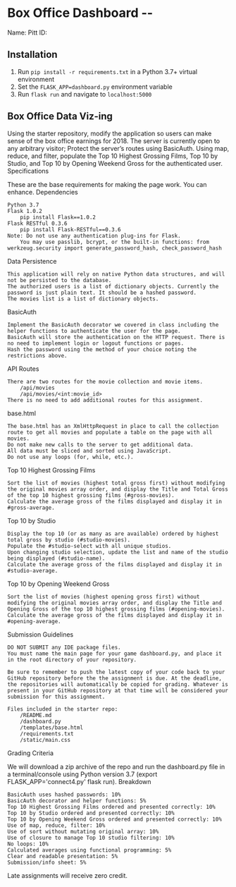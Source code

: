# Box Office Dashboard -- <Replace with your name>

Name: <Full Name>
Pitt ID: <ID>

## Installation

1. Run `pip install -r requirements.txt` in a Python 3.7+ virtual environment
2. Set the `FLASK_APP=dashboard.py` environment variable
3. Run `flask run` and navigate to `localhost:5000`


## Box Office Data Viz-ing

Using the starter repository, modify the application so users can make sense of the box office earnings for 2018. The server is currently open to any arbitrary visitor; Protect the server’s routes using BasicAuth. Using map, reduce, and filter, populate the Top 10 Highest Grossing Films, Top 10 by Studio, and Top 10 by Opening Weekend Gross for the authenticated user.
Specifications

These are the base requirements for making the page work. You can enhance.
Dependencies

    Python 3.7
    Flask 1.0.2
        pip install Flask==1.0.2
    Flask RESTful 0.3.6
        pip install Flask-RESTful==0.3.6
    Note: Do not use any authentication plug-ins for Flask.
        You may use passlib, bcrypt, or the built-in functions: from werkzeug.security import generate_password_hash, check_password_hash

Data Persistence

    This application will rely on native Python data structures, and will not be persisted to the database.
    The authorized users is a list of dictionary objects. Currently the password is just plain text. It should be a hashed password.
    The movies list is a list of dictionary objects.

BasicAuth

    Implement the BasicAuth decorator we covered in class including the helper functions to authenticate the user for the page.
    BasicAuth will store the authentication on the HTTP request. There is no need to implement login or logout functions or pages.
    Hash the password using the method of your choice noting the restrictions above.

API Routes

    There are two routes for the movie collection and movie items.
        /api/movies
        /api/movies/<int:movie_id>
    There is no need to add additional routes for this assignment.

base.html

    The base.html has an XmlHttpRequest in place to call the collection route to get all movies and populate a table on the page with all movies.
    Do not make new calls to the server to get additional data.
    All data must be sliced and sorted using JavaScript.
    Do not use any loops (for, while, etc.).

Top 10 Highest Grossing Films

    Sort the list of movies (highest total gross first) without modifying the original movies array order, and display the Title and Total Gross of the top 10 highest grossing films (#gross-movies).
    Calculate the average gross of the films displayed and display it in #gross-average.

Top 10 by Studio

    Display the top 10 (or as many as are available) ordered by highest total gross by studio (#studio-movies).
    Populate the #studio-select with all unique studios.
    Upon changing studio selection, update the list and name of the studio being displayed (#studio-name).
    Calculate the average gross of the films displayed and display it in #studio-average.

Top 10 by Opening Weekend Gross

    Sort the list of movies (highest opening gross first) without modifying the original movies array order, and display the Title and Opening Gross of the top 10 highest grossing films (#opening-movies).
    Calculate the average gross of the films displayed and display it in #opening-average.

Submission Guidelines

    DO NOT SUBMIT any IDE package files.
    You must name the main page for your game dashboard.py, and place it in the root directory of your repository.

    Be sure to remember to push the latest copy of your code back to your GitHub repository before the the assignment is due. At the deadline, the repositories will automatically be copied for grading. Whatever is present in your GitHub repository at that time will be considered your submission for this assignment.

    Files included in the starter repo:
        /README.md
        /dashboard.py
        /templates/base.html
        /requirements.txt
        /static/main.css

Grading Criteria

We will download a zip archive of the repo and run the dashboard.py file in a terminal/console using Python version 3.7 (export FLASK_APP='connect4.py' flask run).
Breakdown

    BasicAuth uses hashed passwords: 10%
    BasicAuth decorator and helper functions: 5%
    Top 10 Highest Grossing Films ordered and presented correctly: 10%
    Top 10 by Studio ordered and presented correctly: 10%
    Top 10 by Opening Weekend Gross ordered and presented correctly: 10%
    Use of map, reduce, filter: 10%
    Use of sort without mutating original array: 10%
    Use of closure to manage Top 10 studio filtering: 10%
    No loops: 10%
    Calculated averages using functional programming: 5%
    Clear and readable presentation: 5%
    Submission/info sheet: 5%

Late assignments will receive zero credit.
